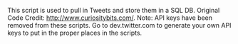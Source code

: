 This script is used to pull in Tweets and store them in a SQL DB. Original Code Credit: http://www.curiositybits.com/. Note: API keys have been removed from these scripts. Go to dev.twitter.com to generate your own API keys to put in the proper places in the scripts.
